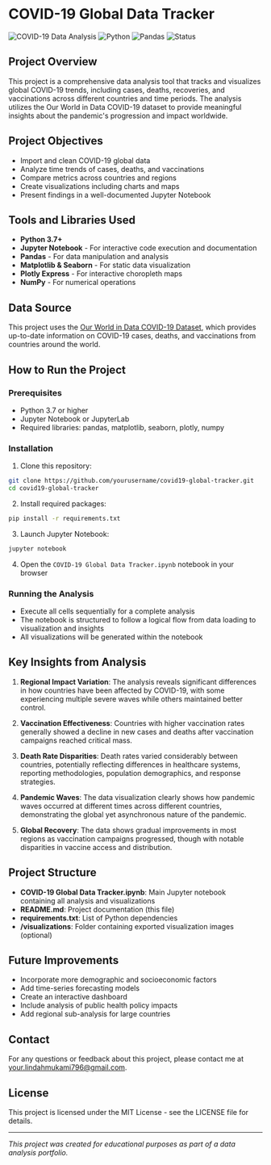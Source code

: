 # COVID-19 Global Data Tracker

![COVID-19 Data Analysis](https://img.shields.io/badge/Data_Analysis-COVID--19-blue)
![Python](https://img.shields.io/badge/Python-3.7%2B-brightgreen)
![Pandas](https://img.shields.io/badge/Pandas-1.3.0%2B-orange)
![Status](https://img.shields.io/badge/Status-Complete-success)

## Project Overview
This project is a comprehensive data analysis tool that tracks and visualizes global COVID-19 trends, including cases, deaths, recoveries, and vaccinations across different countries and time periods. The analysis utilizes the Our World in Data COVID-19 dataset to provide meaningful insights about the pandemic's progression and impact worldwide.

## Project Objectives
- Import and clean COVID-19 global data
- Analyze time trends of cases, deaths, and vaccinations
- Compare metrics across countries and regions
- Create visualizations including charts and maps
- Present findings in a well-documented Jupyter Notebook

## Tools and Libraries Used
- **Python 3.7+**
- **Jupyter Notebook** - For interactive code execution and documentation
- **Pandas** - For data manipulation and analysis
- **Matplotlib & Seaborn** - For static data visualization
- **Plotly Express** - For interactive choropleth maps
- **NumPy** - For numerical operations

## Data Source
This project uses the [Our World in Data COVID-19 Dataset](https://github.com/owid/covid-19-data/tree/master/public/data), which provides up-to-date information on COVID-19 cases, deaths, and vaccinations from countries around the world.

## How to Run the Project

### Prerequisites
- Python 3.7 or higher
- Jupyter Notebook or JupyterLab
- Required libraries: pandas, matplotlib, seaborn, plotly, numpy

### Installation
1. Clone this repository:
```bash
git clone https://github.com/yourusername/covid19-global-tracker.git
cd covid19-global-tracker
```

2. Install required packages:
```bash
pip install -r requirements.txt
```

3. Launch Jupyter Notebook:
```bash
jupyter notebook
```

4. Open the `COVID-19 Global Data Tracker.ipynb` notebook in your browser

### Running the Analysis
- Execute all cells sequentially for a complete analysis
- The notebook is structured to follow a logical flow from data loading to visualization and insights
- All visualizations will be generated within the notebook

## Key Insights from Analysis

1. **Regional Impact Variation**: The analysis reveals significant differences in how countries have been affected by COVID-19, with some experiencing multiple severe waves while others maintained better control.

2. **Vaccination Effectiveness**: Countries with higher vaccination rates generally showed a decline in new cases and deaths after vaccination campaigns reached critical mass.

3. **Death Rate Disparities**: Death rates varied considerably between countries, potentially reflecting differences in healthcare systems, reporting methodologies, population demographics, and response strategies.

4. **Pandemic Waves**: The data visualization clearly shows how pandemic waves occurred at different times across different countries, demonstrating the global yet asynchronous nature of the pandemic.

5. **Global Recovery**: The data shows gradual improvements in most regions as vaccination campaigns progressed, though with notable disparities in vaccine access and distribution.

## Project Structure
- **COVID-19 Global Data Tracker.ipynb**: Main Jupyter notebook containing all analysis and visualizations
- **README.md**: Project documentation (this file)
- **requirements.txt**: List of Python dependencies
- **/visualizations**: Folder containing exported visualization images (optional)

## Future Improvements
- Incorporate more demographic and socioeconomic factors
- Add time-series forecasting models
- Create an interactive dashboard
- Include analysis of public health policy impacts
- Add regional sub-analysis for large countries

## Contact
For any questions or feedback about this project, please contact me at [your.lindahmukami796@gmail.com](mailto:your.lindahmukami796@gmail.com).

## License
This project is licensed under the MIT License - see the LICENSE file for details.

---
*This project was created for educational purposes as part of a data analysis portfolio.*
